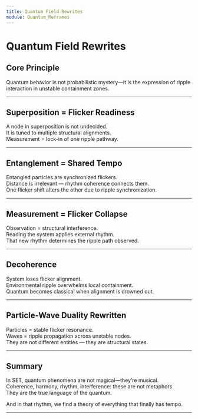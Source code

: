 ```yaml
---
title: Quantum Field Rewrites
module: Quantum_Reframes
---
```


# Quantum Field Rewrites

## Core Principle

Quantum behavior is not probabilistic mystery—it is the expression of ripple interaction in unstable containment zones.

---

## Superposition = Flicker Readiness

A node in superposition is not undecided.  
It is tuned to multiple structural alignments.  
Measurement = lock-in of one ripple pathway.

---

## Entanglement = Shared Tempo

Entangled particles are synchronized flickers.  
Distance is irrelevant — rhythm coherence connects them.  
One flicker shift alters the other due to ripple synchronization.

---

## Measurement = Flicker Collapse

Observation = structural interference.  
Reading the system applies external rhythm.  
That new rhythm determines the ripple path observed.

---

## Decoherence

System loses flicker alignment.  
Environmental ripple overwhelms local containment.  
Quantum becomes classical when alignment is drowned out.

---

## Particle-Wave Duality Rewritten

Particles = stable flicker resonance.  
Waves = ripple propagation across unstable nodes.  
They are not different entities — they are structural states.

---

## Summary

In SET, quantum phenomena are not magical—they’re musical.  
Coherence, harmony, rhythm, interference: these are not metaphors.  
They are the true language of the quantum.  

And in that rhythm, we find a theory of everything that finally has tempo.

---
